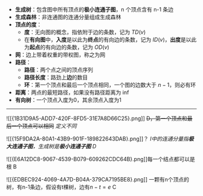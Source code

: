 
- **生成树**：包含图中所有顶点的**极小连通子图**，n 个顶点含有 n-1 条边
- **生成森林**：非连通图的连通分量组成生成森林
- **顶点的度**：
	- **度**：无向图的概念，指依附于边的条数，记为 $TD(v)$
	- 在**有向图**中，**入度**是以此为**终点**的有向边的条数，记为 $ID(v)$，**出度**是以此为**起点**的有向边的条数，记为 $OD(v)$
- **网**：边上带着权重的带权图，称之为网
- **路径**：
	- **路径**：两个点之间的顶点序列
	- **路径长度**：路劲上**边**的数目
	- **环**：第一个顶点和最后一个顶点相同，一个图的边数大于 $n-1$，则必有环
- **距离**：两点的最短路径，如果没有路径距离为 inf
- **有向树**：一个顶点入度为0，其余顶点入度为1

--------
![[{1B31D9A5-ADD7-420F-8FD5-31E7A8D66C25}.png]]
~~D，第一个顶点和最后一个顶点可以相同~~
*定义不同*

![[{15F9DA2A-80A1-43B9-901F-189822643DAB}.png]]？
*I中的连通分量指**极大连通子图**，生成树是**极小连通子图***
*D*


![[{E6A12DC8-9067-4539-B079-609262CDC64B}.png]]每一个结点都可以是根
B

![[{EDBEC924-4069-4A7D-B04A-379CA7195BE8}.png]]
一颗有n个顶点的树，有n-1条边，假设有t棵树，边有$n - t = e$
C

